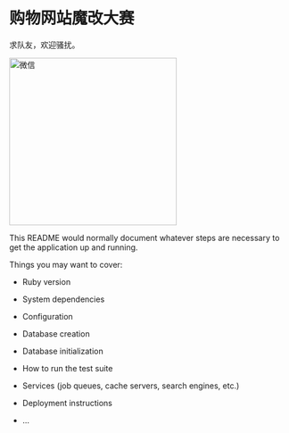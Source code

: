 # 购物网站魔改大赛

求队友，欢迎骚扰。

<img src="http://oj8zlumqh.bkt.clouddn.com/image/whynotwangwei.jpeg" width="300" height="300" alt="微信">  

This README would normally document whatever steps are necessary to get the
application up and running.

Things you may want to cover:

* Ruby version

* System dependencies

* Configuration

* Database creation

* Database initialization

* How to run the test suite

* Services (job queues, cache servers, search engines, etc.)

* Deployment instructions

* ...
